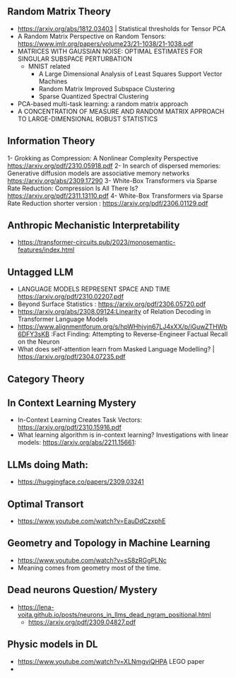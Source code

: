 ## Random Matrix Theory
+ https://arxiv.org/abs/1812.03403 | Statistical thresholds for Tensor PCA
+ A Random Matrix Perspective on Random Tensors: https://www.jmlr.org/papers/volume23/21-1038/21-1038.pdf
+ MATRICES WITH GAUSSIAN NOISE: OPTIMAL ESTIMATES FOR SINGULAR SUBSPACE PERTURBATION
  + MNIST related
    + A Large Dimensional Analysis of Least Squares Support Vector Machines
    + Random Matrix Improved Subspace Clustering
    + Sparse Quantized Spectral Clustering
+ PCA-based multi-task learning: a random matrix approach
+ A CONCENTRATION OF MEASURE AND RANDOM MATRIX APPROACH TO LARGE-DIMENSIONAL ROBUST STATISTICS
## Information Theory
1- Grokking as Compression: A Nonlinear Complexity Perspective 
  https://arxiv.org/pdf/2310.05918.pdf 
2-  In search of dispersed memories: Generative diffusion models are associative memory networks
https://arxiv.org/abs/2309.17290
3- White-Box Transformers via Sparse Rate Reduction: Compression Is All There Is?
  https://arxiv.org/pdf/2311.13110.pdf
4- White-Box Transformers via Sparse Rate Reduction shorter version : https://arxiv.org/pdf/2306.01129.pdf  

## Anthropic Mechanistic Interpretability
+ https://transformer-circuits.pub/2023/monosemantic-features/index.html

## Untagged LLM
+ LANGUAGE MODELS REPRESENT SPACE AND TIME
 https://arxiv.org/pdf/2310.02207.pdf
+ Beyond Surface Statistics : https://arxiv.org/pdf/2306.05720.pdf
+ https://arxiv.org/abs/2308.09124:Linearity of Relation Decoding in Transformer Language Models
+ https://www.alignmentforum.org/s/hpWHhjvjn67LJ4xXX/p/iGuwZTHWb6DFY3sKB :Fact Finding: Attempting to Reverse-Engineer Factual Recall on the Neuron
+ What does self-attention learn from Masked Language Modelling? | https://arxiv.org/pdf/2304.07235.pdf
## Category Theory

## In Context Learning Mystery
+ In-Context Learning Creates Task Vectors: https://arxiv.org/pdf/2310.15916.pdf
+ What learning algorithm is in-context learning? Investigations with linear models: https://arxiv.org/abs/2211.15661:


## LLMs doing Math:
+ https://huggingface.co/papers/2309.03241

## Optimal Transort
+ https://www.youtube.com/watch?v=EauDdCzxphE

## Geometry and Topology in Machine Learning
+ https://www.youtube.com/watch?v=sS8zRGgPLNc
+ Meaning comes from geometry most of the time.


## Dead neurons Question/ Mystery
+ https://lena-voita.github.io/posts/neurons_in_llms_dead_ngram_positional.html 
   + https://arxiv.org/pdf/2309.04827.pdf
## Physic models in DL
+ https://www.youtube.com/watch?v=XLNmgviQHPA LEGO paper
+ 
